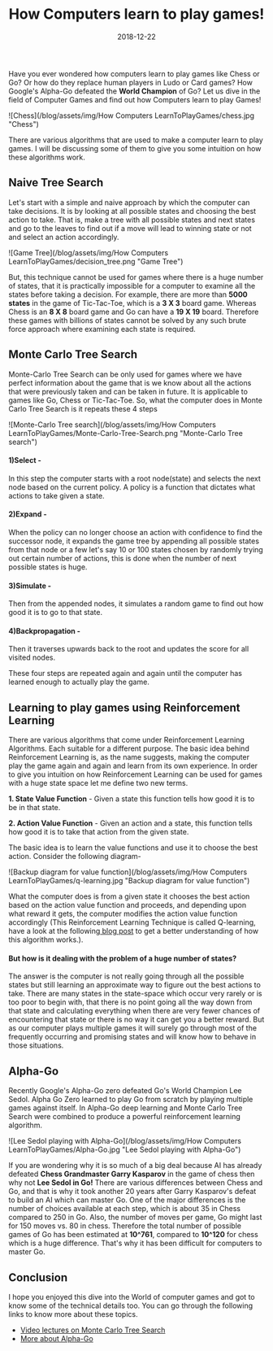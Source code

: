 ﻿---
layout: post
title: "How Computers learn to play games!"
author_github: Madhuparna04
date: 2018-12-22
image: '/assets/img/'
description: ''
tags:
- Computer Games
- Reinforcement Learning
- Monte Carlo Tree Search
- Alpha-Go
categories:
- CompSoc
github_username: 'Madhuparna04'
use_math: true
comments: false
---

Have you ever wondered how computers learn to play games like Chess or Go? Or how do they replace human players in Ludo or Card games?
How Google's Alpha-Go defeated the **World Champion** of Go?
Let us dive in the field of Computer Games and find out how Computers learn to play Games!

![Chess](/blog/assets/img/How Computers LearnToPlayGames/chess.jpg "Chess")

There are various algorithms that are used to make a computer learn to play games. I will be discussing some of them to give you some intuition on how these algorithms work.

## Naive Tree Search

Let's start with a simple and naive approach by which the computer can take decisions. It is by looking at all possible states and choosing the best action to take. That is, make a tree with all possible states and next states and go to the leaves to find out if a move will lead to winning state or not and select an action accordingly.

![Game Tree](/blog/assets/img/How Computers LearnToPlayGames/decision_tree.png "Game Tree")

But, this technique cannot be used for games where there is a huge number of states, that it is practically impossible for a computer to examine all the states before taking a decision. For example, there are more than **5000 states** in the game of Tic-Tac-Toe, which is a **3 X 3** board game. Whereas Chess is an **8 X 8** board game and Go can have a **19 X 19** board. Therefore these games with billions of states cannot be solved by any such brute force approach where examining each state is required.

## Monte Carlo Tree Search

Monte-Carlo Tree Search can be only used for games where we have perfect information about the game that is we know about all the actions that were previously taken and can be taken in future. It is applicable to games like Go, Chess or Tic-Tac-Toe. So, what the computer does in Monte Carlo Tree Search is it repeats these 4 steps

![Monte-Carlo Tree search](/blog/assets/img/How Computers LearnToPlayGames/Monte-Carlo-Tree-Search.png "Monte-Carlo Tree search")

#### 1)Select -
 In this step the computer starts with a root node(state) and selects the next node based on the current policy. A policy is a function that dictates what actions to take given a state.

#### 2)Expand - 
When the policy can no longer choose an action with confidence to find the successor node, it expands the game tree by appending all possible states from that node or a few let's say 10 or 100 states chosen by randomly trying out certain number of actions, this is done when the number of next possible states is huge.

#### 3)Simulate -  
Then from the appended nodes, it simulates a random game to find out how good it is to go to that state.

#### 4)Backpropagation - 
Then it traverses upwards back to the root and updates the score for all visited nodes.

These four steps are repeated again and again until the computer has learned enough to actually play the game. 

## Learning to play games using Reinforcement Learning

There are various algorithms that come under Reinforcement Learning Algorithms. Each suitable for a different purpose. The basic idea behind Reinforcement Learning is, as the name suggests, making the computer play the game again and again and learn from its own experience.
In order to give you intuition on how Reinforcement Learning can be used for games with a huge state space let me define two new terms.

**1. State Value Function** - Given a state this function tells how good it is to be in that state.

**2. Action Value Function** - Given an action and a state, this function tells how good it is to take that action from the given state.

The basic idea is to learn the value functions and use it to choose the best action.
Consider the following diagram-

![Backup diagram for value function](/blog/assets/img/How Computers LearnToPlayGames/q-learning.jpg "Backup diagram for value function")

What the computer does is from a given state it chooses the best action based on the action value function and proceeds, and depending upon what reward it gets, the computer modifies the action value function accordingly (This Reinforcement Learning Technique is called Q-learning, have a look at the following[ blog post](https://marl-ieee-nitk.github.io/jekyll/update/2018/12/11/Q-learning.html) to get a better understanding of how this algorithm works.). 

#### But how is it dealing with the problem of a huge number of states?

The answer is the computer is not really going through all the possible states but still learning an approximate way to figure out the best actions to take. There are many states in the state-space which occur very rarely or is too poor to begin with, that there is no point going all the way down from that state and calculating everything when there are very fewer chances of encountering that state or there is no way it can get you a better reward.
But as our computer plays multiple games it will surely go through most of the frequently occurring and promising states and will know how to behave in those situations.

## Alpha-Go

Recently Google's Alpha-Go zero defeated Go's World Champion Lee Sedol. Alpha Go Zero learned to play Go from scratch by playing multiple games against itself. In Alpha-Go deep learning and Monte Carlo Tree Search were combined to produce a powerful reinforcement learning algorithm.

![Lee Sedol playing with Alpha-Go](/blog/assets/img/How Computers LearnToPlayGames/Alpha-Go.jpg "Lee Sedol playing with Alpha-Go")

If you are wondering why it is so much of a big deal because AI has already defeated **Chess Grandmaster Garry Kasparov** in the game of chess then why not **Lee Sedol in Go!** 
There are various differences between Chess and Go, and that is why it took another 20 years after Garry Kasparov's defeat to build an AI which can master Go. One of the major differences is the number of choices available at each step, which is about 35 in Chess compared to 250 in Go.
Also, the number of moves per game, Go might last for 150 moves vs. 80 in chess. Therefore the total number of possible games of Go has been estimated at **10^761**, compared to **10^120** for chess which is a huge difference. That's why it has been difficult for computers to master Go.

## Conclusion

I hope you enjoyed this dive into the World of computer games and got to know some of the technical details too. You can go through the following links to know more about these topics.

- [Video lectures on Monte Carlo Tree Search](https://www.youtube.com/watch?v=onBYsen2_eA)
- [More about Alpha-Go](https://www.tastehit.com/blog/google-deepmind-alphago-how-it-works/)
